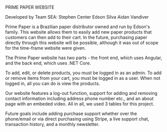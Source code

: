 PRIME PAPER WEBSITE

Developed by Team SEA:
    Stephen Center
    Edson Silva
    Aidan Vandiver
	
Prime Paper is a Brazilian paper distributor owned and run by
Edson's family. This website allows them to easily add new 
paper products that customers can then add to their cart. In
the future, purchasing paper directly through this website will
be possible, although it was out of scope for the time-frame website
were given.

The Prime Paper website has two parts - the front end, which uses
Angular, and the back end, which uses .NET Core.

To add, edit, or delete products, you must be logged in as an admin.
To add or remove items from your cart, you must be logged in as a user.
When not logged in, all you can do is view the products.

Our website features a log-out function, support for adding and removing
contact information including address phone number etc., and an about
page with an embeded video. All in all, we used 3 tables for this project.

Future goals include adding purchase support whether over the phone/email
or via direct purchasing using Stripe, a live support chat, transaction
history, and a monthly newsletter.